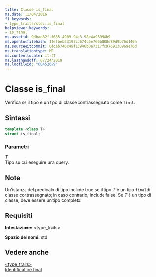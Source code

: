 ```yaml
---
title: Classe is_final
ms.date: 11/04/2016
f1_keywords:
- type_traits/std::is_final
helpviewer_keywords:
- is_final
ms.assetid: 9dbad82f-6685-4909-94e8-98e4a93994b9
ms.openlocfilehash: 14efbeb33193cc674c6e766b880e89d9b76d140a
ms.sourcegitcommit: 0dcab746c49f13946b0a7317fc9769130969e76d
ms.translationtype: MT
ms.contentlocale: it-IT
ms.lasthandoff: 07/24/2019
ms.locfileid: "68452659"
---
```

# <a name="isfinal-class"></a>Classe is_final

Verifica se il tipo è un tipo di classe contrassegnato come `final`.

## <a name="syntax"></a>Sintassi

```cpp
template <class T>
struct is_final;
```

### <a name="parameters"></a>Parametri

*T*\
Tipo su cui eseguire una query.

## <a name="remarks"></a>Note

Un'istanza del predicato di tipo include true se il tipo *T* è un tipo `final`di classe contrassegnato; in caso contrario, include false. Se *T* è un tipo di classe, deve essere un tipo completo.

## <a name="requirements"></a>Requisiti

**Intestazione:** \<type_traits>

**Spazio dei nomi:** std

## <a name="see-also"></a>Vedere anche

[<type_traits>](../standard-library/type-traits.md)\
[Identificatore final](../cpp/final-specifier.md)
